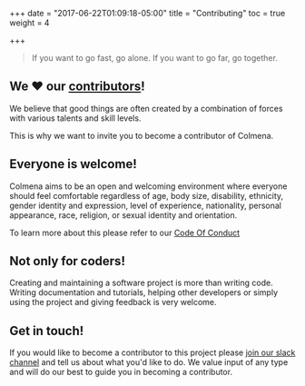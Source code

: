 +++
date = "2017-06-22T01:09:18-05:00"
title = "Contributing"
toc = true
weight = 4

+++

> If you want to go fast, go alone. If you want to go far, go together.


## We ♥️ our [contributors](https://github.com/colmena/colmena#contributors)!

We believe that good things are often created by a combination of forces with various talents and skill levels.

This is why we want to invite you to become a contributor of Colmena.

## Everyone is welcome!

Colmena aims to be an open and welcoming environment where everyone should feel comfortable regardless of age, body
size, disability, ethnicity, gender identity and expression, level of experience, nationality, personal appearance,
race, religion, or sexual identity and orientation.

To learn more about this please refer to our
[Code Of Conduct](https://github.com/colmena/colmena/blob/develop/CODE_OF_CONDUCT.md)

## Not only for coders!

Creating and maintaining a software project is more than writing code. Writing documentation and tutorials, helping other
developers or simply using the project and giving feedback is very welcome.

## Get in touch!

If you would like to become a contributor to this project please [join our slack channel](http://colmena-slack.now.sh/)
and tell us about what you'd like to do. We value input of any type and will do our best to guide you in becoming a
contributor.
